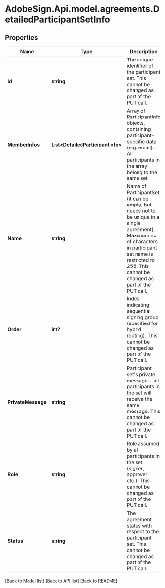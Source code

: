 # AdobeSign.Api.model.agreements.DetailedParticipantSetInfo
## Properties

Name | Type | Description | Notes
------------ | ------------- | ------------- | -------------
**Id** | **string** | The unique identifier of the participant set. This cannot be changed as part of the PUT call. | [optional] 
**MemberInfos** | [**List&lt;DetailedParticipantInfo&gt;**](DetailedParticipantInfo.md) | Array of ParticipantInfo objects, containing participant-specific data (e.g. email). All participants in the array belong to the same set | [optional] 
**Name** | **string** | Name of ParticipantSet (it can be empty, but needs not to be unique in a single agreement). Maximum no of characters in participant set name is restricted to 255. This cannot be changed as part of the PUT call. | [optional] 
**Order** | **int?** | Index indicating sequential signing group (specified for hybrid routing). This cannot be changed as part of the PUT call. | [optional] 
**PrivateMessage** | **string** | Participant set&#39;s private message - all participants in the set will receive the same message. This cannot be changed as part of the PUT call. | [optional] 
**Role** | **string** | Role assumed by all participants in the set (signer, approver etc.). This cannot be changed as part of the PUT call. | [optional] 
**Status** | **string** | The agreement status with respect to the participant set. This cannot be changed as part of the PUT call. | [optional] 

[[Back to Model list]](../README.md#documentation-for-models) [[Back to API list]](../README.md#documentation-for-api-endpoints) [[Back to README]](../README.md)

